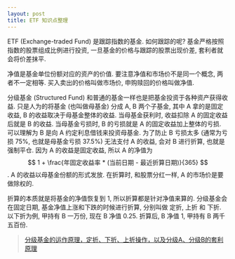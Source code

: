 ```yaml
---
layout: post
title: ETF 知识点整理
---
```


ETF (Exchange-traded Fund) 是跟踪指数的基金. 如何跟踪的呢? 基金严格按照指数的股票组成比例进行投资,
一旦基金的价格与跟踪的股票出现价差, 套利者就会将价差抹平.

净值是基金单位份额对应的资产的价值. 要注意净值和市场价不是同一个概念, 两者不一定相等.
买入卖出的价格叫做市场价, 申购赎回的价格叫做净值.

分级基金 (Structured Fund) 和普通的基金一样也是把基金投资于各种资产获得收益. 
只是人为的将基金 (也叫做母基金) 分成 A, B 两个子基金, 其中 A 拿的是固定收益, B 的收益取决于母基金整体的收益.
当母基金获利时, 收益扣除 A 的固定收益后就是 B 的收益. 当母基金亏损时, B 的亏损就是 A 的固定收益加上整体的亏损.
可以理解为 B 是向 A 约定利息借钱来投资母基金. 为了防止 B 亏损太多 (通常为亏损 75%, 也就是母基金亏损 37.5%) 无法支付 A 的收益,
会对 B 进行折算, 也就是强制平仓. 因为 A 的收益是固定收益, 所以 A 的净值为 $$ 1 + \frac{年固定收益率 * (当前日期 - 最近折算日期)}{365} $$.
A 的收益以母基金份额的形式发放. 在折算时, 和股票分红一样, A 的市场价是要做除权的.

折算的本质就是将基金的净值恢复到 1, 所以折算都是针对净值来算的. 
分级基金会在固定日期, 基金净值上涨和下跌的时候进行折算, 分别叫做 定折, 上折 和 下折.
以下折为例, 甲持有 B 一万份, 现在 B 净值 0.25. 折算后, B 净值 1, 甲持有 B 两千五百份.

> [分级基金的运作原理，定折、下折、上折操作，以及分级A、分级B的套利原理](https://www.lijiaocn.com/%E6%8A%95%E8%B5%84/2018/12/16/invest-grading-fund.html)
